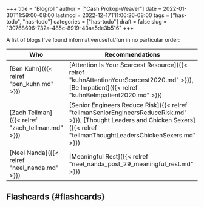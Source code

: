 +++
title = "Blogroll"
author = ["Cash Prokop-Weaver"]
date = 2022-01-30T11:59:00-08:00
lastmod = 2022-12-17T11:06:26-08:00
tags = ["has-todo", "has-todo"]
categories = ["has-todo"]
draft = false
slug = "30768696-732a-485c-8919-43aa5de3b516"
+++

A list of blogs I've found informative/useful/fun in no particular order:

| Who                                              | Recommendations                                                                                                                                                                    |
|--------------------------------------------------|------------------------------------------------------------------------------------------------------------------------------------------------------------------------------------|
| [Ben Kuhn]({{< relref "ben_kuhn.md" >}})         | [Attention Is Your Scarcest Resource]({{< relref "kuhnAttentionYourScarcest2020.md" >}}), [Be Impatient]({{< relref "kuhnBeImpatient2020.md" >}})                                  |
| [Zach Tellman]({{< relref "zach_tellman.md" >}}) | [Senior Engineers Reduce Risk]({{< relref "tellmanSeniorEngineersReduceRisk.md" >}}), [Thought Leaders and Chicken Sexers]({{< relref "tellmanThoughtLeadersChickenSexers.md" >}}) |
| [Neel Nanda]({{< relref "neel_nanda.md" >}})     | [Meaningful Rest]({{< relref "neel_nanda_post_29_meaningful_rest.md" >}})                                                                                                          |


## Flashcards {#flashcards}
